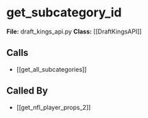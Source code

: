 # get_subcategory_id

**File:** draft_kings_api.py
**Class:** [[DraftKingsAPI]]

## Calls

- [[get_all_subcategories]]

## Called By

- [[get_nfl_player_props_2]]

